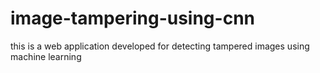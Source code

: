 # image-tampering-using-cnn
this is a web application developed for detecting tampered images using machine learning
